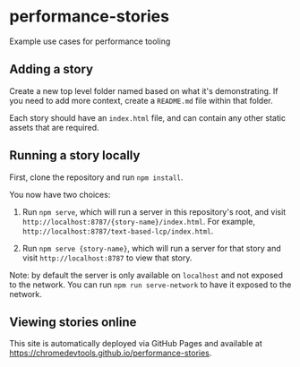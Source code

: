 # performance-stories

Example use cases for performance tooling

## Adding a story

Create a new top level folder named based on what it's demonstrating. If you
need to add more context, create a `README.md` file within that folder.

Each story should have an `index.html` file, and can contain any other static
assets that are required.

## Running a story locally

First, clone the repository and run `npm install`.

You now have two choices:

1. Run `npm serve`, which will run a server in this repository's root, and
   visit `http://localhost:8787/{story-name}/index.html`. For example,
   `http://localhost:8787/text-based-lcp/index.html`.

2. Run `npm serve {story-name}`, which will run a server for that story and
   visit `http://localhost:8787` to view that story.

Note: by default the server is only available on `localhost` and not exposed to
the network. You can run `npm run serve-network` to have it exposed to the
network.

## Viewing stories online

This site is automatically deployed via GitHub Pages and available at https://chromedevtools.github.io/performance-stories.
